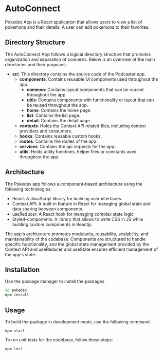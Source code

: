 # AutoConnect

Pokedex App is a React application that allows users to view a list of pokemons and their details. A user can add pokemons to their favorites.

## Directory Structure

The AutoConnect App follows a logical directory structure that promotes organization and separation of concerns. Below is an overview of the main directories and their purposes:

- **src**: This directory contains the source code of the Podcaster app.
  - **components**: Contains reusable UI components used throughout the app.
    - **common**: Contains layout components that can be reused throughout the app.
    - **utils**: Contains components with functionality or layout that can be reused throughout the app.
    - **home**: Contains the home page.
    - **list**: Contains the list page.
    - **detail**: Contains the detail page.
  - **contexts**: Holds the Context API related files, including context providers and consumers.
  - **hooks**: Contains reusable custom hooks.
  - **routes**: Contains the routes of the app.
  - **services**: Contains the api requests for the app.
  - **utils**: Holds utility functions, helper files or constants used throughout the app.

## Architecture

The Pokedex app follows a component-based architecture using the following technologies:

- React: A JavaScript library for building user interfaces.
- Context API: A built-in feature in React for managing global state and data sharing between components.
- useReducer: A React hook for managing complex state logic
- Styled-components: A library that allows to write CSS in JS while building custom components in Reactjs.

The app's architecture promotes modularity, reusability, scalability, and maintainability of the codebase. Components are structured to handle specific functionality, and the global state management provided by the Context API and useReducer and useState ensures efficient management of the app's state.

## Installation

Use the package manager to install the packages.

```bash
cd pokedex
npm install
```

## Usage

To build the package in development mode, use the following command:

```
npm start

```

To run unit tests for the codebase, follow these steps:

```
npm test

```
